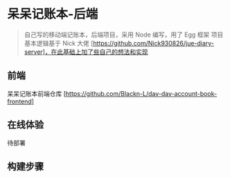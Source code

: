
# 呆呆记账本-后端
> 自己写的移动端记账本，后端项目，采用 Node 编写，用了 Egg 框架
> 项目基本逻辑基于 Nick 大佬 [https://github.com/Nick930826/jue-diary-server]，在此基础上加了些自己的想法和实现

## 前端
呆呆记账本前端仓库 [https://github.com/Blackn-L/day-day-account-book-frontend]
## 在线体验
待部署

## 构建步骤

